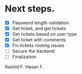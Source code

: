 # Next steps.

- [x] Password length validation
- [x] Get ticket, and get tickets
- [x] Get tickets based on user type
- [x] Get ticket with comments
- [x] Fix tickets routing issues
- [ ] Secure the backend
- [ ] Finalization

Rashid F.
Hasan F.
